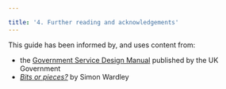 ```yaml
---

title: '4. Further reading and acknowledgements'
---
```


This guide has been informed by, and uses content from:

- the [Government Service Design Manual](https://www.gov.uk/service-manual) published by the UK Government
- _[Bits or pieces?](http://blog.gardeviance.org)_ by Simon Wardley
